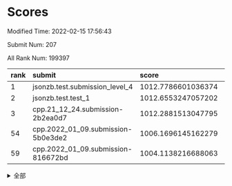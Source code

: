 # Scores

Modified Time: 2022-02-15 17:56:43

Submit Num: 207

All Rank Num: 199397

| rank |               submit               |       score        |       sigma        | pk_num |
| :--- | :--------------------------------- | :----------------- | :----------------- | :----- |
| 1    | jsonzb.test.submission_level_4     | 1012.7786601036374 | 0.8068147881537351 | 3856   |
| 2    | jsonzb.test.test_1                 | 1012.6553247057202 | 0.8128662097297773 | 3849   |
| 3    | cpp.21_12_24.submission-2b2ea0d7   | 1012.2881513047795 | 0.7706985285287105 | 3857   |
| 54   | cpp.2022_01_09.submission-5b0e3de2 | 1006.1696145162279 | 0.7188027143766923 | 3848   |
| 59   | cpp.2022_01_09.submission-816672bd | 1004.1138216688063 | 0.7194951989610598 | 3855   |


<details>
<summary>全部</summary>

| rank |                 submit                 |       score        |       sigma        | pk_num |
| :--- | :------------------------------------- | :----------------- | :----------------- | :----- |
| 1    | jsonzb.test.submission_level_4         | 1012.7786601036374 | 0.8068147881537351 | 3856   |
| 2    | jsonzb.test.test_1                     | 1012.6553247057202 | 0.8128662097297773 | 3849   |
| 3    | cpp.21_12_24.submission-2b2ea0d7       | 1012.2881513047795 | 0.7706985285287105 | 3857   |
| 4    | gobigger.level_3.submission_level_3_23 | 1011.7197937718644 | 0.7717496299703893 | 3849   |
| 5    | gobigger.level_3.submission_level_3_4  | 1011.5995324813406 | 0.768390893712636  | 3849   |
| 6    | gobigger.level_3.submission_level_3_20 | 1011.2614344805983 | 0.7743704345195763 | 3852   |
| 7    | gobigger.level_3.submission_level_3_24 | 1011.112614959265  | 0.7693999743741146 | 3858   |
| 8    | gobigger.level_3.submission_level_3_2  | 1010.9171927901947 | 0.7615056179681633 | 3850   |
| 9    | gobigger.level_3.submission_level_3_10 | 1010.9026622086403 | 0.7571176042251446 | 3855   |
| 10   | gobigger.level_3.submission_level_3_39 | 1010.9005693919872 | 0.7455734976846882 | 3850   |
| 11   | gobigger.level_3.submission_level_3_40 | 1010.890723015936  | 0.7784119943217209 | 3851   |
| 12   | gobigger.level_3.submission_level_3_26 | 1010.6830745677325 | 0.7812695178258329 | 3854   |
| 13   | gobigger.level_3.submission_level_3_38 | 1010.610288172169  | 0.7833523072578097 | 3857   |
| 14   | gobigger.level_3.submission_level_3_28 | 1010.5517538603859 | 0.782720924290314  | 3849   |
| 15   | gobigger.level_3.submission_level_3_12 | 1010.4454235820923 | 0.7717407407413707 | 3853   |
| 16   | gobigger.level_3.submission_level_3_18 | 1010.4105630246066 | 0.7542610787553031 | 3854   |
| 17   | gobigger.level_3.submission_level_3_14 | 1010.3507284939275 | 0.7547784108078087 | 3850   |
| 18   | gobigger.level_3.submission_level_3_5  | 1010.3391141289704 | 0.7916349821465312 | 3851   |
| 19   | gobigger.level_3.submission_level_3_37 | 1010.3318423804113 | 0.7556310322591786 | 3853   |
| 20   | gobigger.level_3.submission_level_3_29 | 1010.3076454964108 | 0.7724220293109446 | 3862   |
| 21   | gobigger.level_3.submission_level_3_35 | 1010.2646337079811 | 0.7795091085823161 | 3859   |
| 22   | gobigger.level_3.submission_level_3_21 | 1010.2327988496769 | 0.7416344049309859 | 3848   |
| 23   | gobigger.level_3.submission_level_3_3  | 1010.0241138401339 | 0.7699929493102006 | 3849   |
| 24   | gobigger.level_3.submission_level_3_17 | 1010.0124954858272 | 0.7595260384742044 | 3852   |
| 25   | gobigger.level_3.submission_level_3_16 | 1010.0113036896726 | 0.7556091528733145 | 3853   |
| 26   | gobigger.level_3.submission_level_3_1  | 1009.9915957916143 | 0.745680116888602  | 3850   |
| 27   | gobigger.level_3.submission_level_3_15 | 1009.9437347019488 | 0.7445373897882916 | 3858   |
| 28   | gobigger.level_3.submission_level_3_47 | 1009.9341880667961 | 0.7595774620332975 | 3858   |
| 29   | gobigger.level_3.submission_level_3_34 | 1009.9331382994749 | 0.7655983513189552 | 3854   |
| 30   | gobigger.level_3.submission_level_3_45 | 1009.9165347640552 | 0.7718642072873556 | 3860   |
| 31   | gobigger.level_3.submission_level_3_44 | 1009.7675868378122 | 0.7577651584654964 | 3855   |
| 32   | gobigger.level_3.submission_level_3_46 | 1009.5578964512599 | 0.7413484408456127 | 3856   |
| 33   | gobigger.level_3.submission_level_3_31 | 1009.506046771596  | 0.7396619876307484 | 3851   |
| 34   | gobigger.level_3.submission_level_3_30 | 1009.4922885262587 | 0.7758993358989787 | 3851   |
| 35   | gobigger.level_3.submission_level_3_48 | 1009.4891681049552 | 0.763019138715146  | 3857   |
| 36   | gobigger.level_3.submission_level_3_43 | 1009.4785435864115 | 0.728277653255602  | 3861   |
| 37   | gobigger.level_3.submission_level_3_8  | 1009.467485637627  | 0.7409450915494691 | 3856   |
| 38   | gobigger.level_3.submission_level_3_25 | 1009.4629455401574 | 0.7579040694841492 | 3851   |
| 39   | gobigger.level_3.submission_level_3_13 | 1009.4375880753051 | 0.7712336663172694 | 3847   |
| 40   | gobigger.level_3.submission_level_3_32 | 1009.3684031298013 | 0.7479250716823143 | 3851   |
| 41   | gobigger.level_3.submission_level_3_42 | 1009.2841584104071 | 0.7550877331681318 | 3852   |
| 42   | gobigger.level_3.submission_level_3_11 | 1009.2570585674731 | 0.7635675919669435 | 3857   |
| 43   | gobigger.level_3.submission_level_3_9  | 1009.152952017091  | 0.7558215504112035 | 3853   |
| 44   | gobigger.level_3.submission_level_3_7  | 1009.1400947026913 | 0.7329699491749813 | 3858   |
| 45   | gobigger.level_3.submission_level_3_19 | 1009.0552465978817 | 0.7546124353667423 | 3852   |
| 46   | gobigger.level_3.submission_level_3_41 | 1008.9735816578572 | 0.7582434028144986 | 3850   |
| 47   | gobigger.level_3.submission_level_3_22 | 1008.8867931826803 | 0.7631850636611047 | 3854   |
| 48   | gobigger.level_3.submission_level_3_49 | 1008.8721549053959 | 0.753466304118601  | 3857   |
| 49   | gobigger.level_3.submission_level_3_0  | 1008.8118856693686 | 0.7537378787019845 | 3854   |
| 50   | gobigger.level_3.submission_level_3_36 | 1008.7987275785304 | 0.739547785600807  | 3860   |
| 51   | gobigger.level_3.submission_level_3_6  | 1008.5991368082667 | 0.775474761103569  | 3853   |
| 52   | gobigger.level_3.submission_level_3_33 | 1008.5829196098165 | 0.7295508827552267 | 3854   |
| 53   | gobigger.level_3.submission_level_3_27 | 1008.1653705612172 | 0.7269485851649141 | 3857   |
| 54   | cpp.2022_01_09.submission-5b0e3de2     | 1006.1696145162279 | 0.7188027143766923 | 3848   |
| 55   | gobigger.level_1.submission_level_1_21 | 1004.665734499226  | 0.7253276266797835 | 3852   |
| 56   | gobigger.level_1.submission_level_1_23 | 1004.3195790029295 | 0.7195242545327903 | 3850   |
| 57   | gobigger.level_1.submission_level_1_13 | 1004.2905490821597 | 0.7150820417363505 | 3852   |
| 58   | gobigger.level_1.submission_level_1_9  | 1004.1384961862674 | 0.7201103525694982 | 3854   |
| 59   | cpp.2022_01_09.submission-816672bd     | 1004.1138216688063 | 0.7194951989610598 | 3855   |
| 60   | gobigger.level_1.submission_level_1_48 | 1004.0466823331103 | 0.721689893955398  | 3848   |
| 61   | gobigger.level_1.submission_level_1_47 | 1003.9158223467024 | 0.7212284355476286 | 3851   |
| 62   | gobigger.level_1.submission_level_1_4  | 1003.8016585345661 | 0.7273156646465925 | 3852   |
| 63   | gobigger.level_1.submission_level_1_43 | 1003.791014915946  | 0.710089527934145  | 3851   |
| 64   | gobigger.level_1.submission_level_1_30 | 1003.7427493262431 | 0.7137401705005214 | 3856   |
| 65   | gobigger.level_1.submission_level_1_35 | 1003.729678121488  | 0.7275101237097067 | 3853   |
| 66   | gobigger.level_1.submission_level_1_33 | 1003.7163768998081 | 0.7227083542889962 | 3854   |
| 67   | gobigger.level_1.submission_level_1_44 | 1003.6752520583218 | 0.721075867171968  | 3854   |
| 68   | gobigger.level_1.submission_level_1_5  | 1003.6674644339129 | 0.715908557771682  | 3850   |
| 69   | gobigger.level_1.submission_level_1_36 | 1003.6317881116955 | 0.7226687137135566 | 3851   |
| 70   | gobigger.level_1.submission_level_1_3  | 1003.5204462745436 | 0.7130369269580139 | 3853   |
| 71   | gobigger.level_1.submission_level_1_31 | 1003.5136424868685 | 0.7146874136281964 | 3851   |
| 72   | gobigger.level_1.submission_level_1_1  | 1003.5101124859995 | 0.7165760409610411 | 3850   |
| 73   | gobigger.level_1.submission_level_1_12 | 1003.478683667955  | 0.7098651657376664 | 3852   |
| 74   | gobigger.level_1.submission_level_1_19 | 1003.3859509581188 | 0.7104037940335006 | 3853   |
| 75   | gobigger.level_1.submission_level_1_7  | 1003.3526541883997 | 0.7175435568362227 | 3853   |
| 76   | gobigger.level_1.submission_level_1_41 | 1003.3520794870021 | 0.71258409167786   | 3854   |
| 77   | gobigger.level_1.submission_level_1_29 | 1003.2513287622289 | 0.7203494066512415 | 3853   |
| 78   | gobigger.level_1.submission_level_1_11 | 1003.1520249291052 | 0.7213602459077327 | 3855   |
| 79   | gobigger.level_1.submission_level_1_26 | 1003.1506731865605 | 0.7252541930379222 | 3852   |
| 80   | gobigger.level_1.submission_level_1_28 | 1003.1093862629244 | 0.7126119856698687 | 3856   |
| 81   | gobigger.level_1.submission_level_1_20 | 1003.0971667667117 | 0.7267725462059872 | 3850   |
| 82   | gobigger.level_1.submission_level_1_24 | 1003.0798675550897 | 0.7087622280140461 | 3847   |
| 83   | gobigger.level_1.submission_level_1_34 | 1003.0745281201846 | 0.7154090400798488 | 3852   |
| 84   | gobigger.level_1.submission_level_1_49 | 1002.986967851489  | 0.713760427203724  | 3854   |
| 85   | gobigger.level_1.submission_level_1_27 | 1002.92867057067   | 0.7229698156444061 | 3851   |
| 86   | gobigger.level_1.submission_level_1_42 | 1002.908804741215  | 0.7238116392814959 | 3853   |
| 87   | gobigger.level_1.submission_level_1_38 | 1002.822949769043  | 0.7150117504282018 | 3860   |
| 88   | gobigger.level_1.submission_level_1_17 | 1002.8195998631206 | 0.707280370780542  | 3848   |
| 89   | gobigger.level_1.submission_level_1_6  | 1002.7919273023414 | 0.7194282129208215 | 3854   |
| 90   | gobigger.level_1.submission_level_1_16 | 1002.7771217859043 | 0.7134320974922255 | 3848   |
| 91   | gobigger.level_1.submission_level_1_37 | 1002.7470538211569 | 0.7191577384358615 | 3853   |
| 92   | gobigger.level_1.submission_level_1_32 | 1002.7421177918725 | 0.7220310129112673 | 3858   |
| 93   | gobigger.level_1.submission_level_1_45 | 1002.6336022866593 | 0.7097399730049776 | 3856   |
| 94   | gobigger.level_1.submission_level_1_0  | 1002.6192399962933 | 0.7167357513128155 | 3854   |
| 95   | gobigger.level_1.submission_level_1_22 | 1002.6006944973267 | 0.7151820288682014 | 3851   |
| 96   | gobigger.level_1.submission_level_1_40 | 1002.5809616782905 | 0.7104109088503943 | 3853   |
| 97   | gobigger.level_1.submission_level_1_14 | 1002.5666464851063 | 0.7187661640376602 | 3852   |
| 98   | gobigger.level_1.submission_level_1_2  | 1002.5103868220953 | 0.7169779917990473 | 3852   |
| 99   | gobigger.level_1.submission_level_1_15 | 1002.5061840550864 | 0.7194025592675424 | 3852   |
| 100  | gobigger.level_1.submission_level_1_8  | 1002.471480445069  | 0.7168866659988841 | 3853   |
| 101  | gobigger.level_1.submission_level_1_10 | 1002.3569036498283 | 0.7149368987315013 | 3853   |
| 102  | gobigger.level_1.submission_level_1_39 | 1002.3091233246153 | 0.707023706242937  | 3855   |
| 103  | gobigger.level_1.submission_level_1_46 | 1002.0383388017434 | 0.7124366488302633 | 3853   |
| 104  | gobigger.level_1.submission_level_1_18 | 1001.9251798444277 | 0.7164378692939376 | 3860   |
| 105  | gobigger.level_1.submission_level_1_25 | 1001.8861475359822 | 0.7061781286237119 | 3857   |
| 106  | gobigger.random.submission_random_16   | 997.4760133369671  | 0.7050460315913066 | 3853   |
| 107  | gobigger.random.submission_random_12   | 997.1244988068878  | 0.7112540445534432 | 3849   |
| 108  | gobigger.random.submission_random_4    | 997.0671557836077  | 0.715486288745433  | 3851   |
| 109  | gobigger.random.submission_random_47   | 997.0299247584803  | 0.7155424474540263 | 3852   |
| 110  | gobigger.random.submission_random_40   | 996.8593506878481  | 0.7078577728584543 | 3851   |
| 111  | gobigger.random.submission_random_38   | 996.8472657502235  | 0.6972467247400881 | 3853   |
| 112  | gobigger.random.submission_random_24   | 996.726372371163   | 0.7076005954161024 | 3859   |
| 113  | gobigger.random.submission_random_25   | 996.7103820515218  | 0.7183739987877961 | 3851   |
| 114  | gobigger.random.submission_random_46   | 996.691349231818   | 0.7185800742303613 | 3849   |
| 115  | gobigger.random.submission_random_17   | 996.6062727479173  | 0.7062917306699104 | 3856   |
| 116  | gobigger.random.submission_random_21   | 996.5652033620249  | 0.7134038006830942 | 3852   |
| 117  | gobigger.random.submission_random_34   | 996.5598700180248  | 0.7061956452297284 | 3849   |
| 118  | gobigger.random.submission_random_26   | 996.5590321156747  | 0.7148087472610108 | 3855   |
| 119  | gobigger.random.submission_random_8    | 996.5401096929479  | 0.703000184157578  | 3854   |
| 120  | gobigger.random.submission_random_42   | 996.521819169355   | 0.7095475292075563 | 3855   |
| 121  | gobigger.random.submission_random_2    | 996.5199982414374  | 0.704150596090887  | 3850   |
| 122  | gobigger.random.submission_random_0    | 996.5060755557172  | 0.7089183462190708 | 3857   |
| 123  | gobigger.random.submission_random_41   | 996.5008958856486  | 0.7099782375040516 | 3850   |
| 124  | gobigger.random.submission_random_29   | 996.4672241747493  | 0.6948218116252783 | 3853   |
| 125  | gobigger.random.submission_random_1    | 996.4181435903257  | 0.7153078466845494 | 3850   |
| 126  | gobigger.random.submission_random_48   | 996.4138643852599  | 0.7014096105025568 | 3856   |
| 127  | gobigger.random.submission_random_18   | 996.4067348396653  | 0.70296466024345   | 3857   |
| 128  | gobigger.random.submission_random_11   | 996.3331980991196  | 0.7145592639098539 | 3852   |
| 129  | gobigger.random.submission_random_23   | 996.3212752107826  | 0.719038913252283  | 3848   |
| 130  | gobigger.random.submission_random_9    | 996.2677901125168  | 0.7260592973132977 | 3856   |
| 131  | gobigger.random.submission_random_5    | 996.26597033732    | 0.7057820323686158 | 3853   |
| 132  | gobigger.random.submission_random_43   | 996.2483436822549  | 0.7032864420423443 | 3852   |
| 133  | gobigger.random.submission_random_28   | 996.1908810340794  | 0.713661647680065  | 3852   |
| 134  | gobigger.random.submission_random_10   | 996.1276798600519  | 0.7016807703391597 | 3855   |
| 135  | gobigger.random.submission_random_3    | 996.0362690333887  | 0.7205176106581289 | 3857   |
| 136  | gobigger.random.submission_random_44   | 995.9791842168368  | 0.7064177694520841 | 3851   |
| 137  | gobigger.random.submission_random_33   | 995.8914881856055  | 0.6997366268435768 | 3854   |
| 138  | gobigger.random.submission_random_37   | 995.8639725919425  | 0.713887645914231  | 3850   |
| 139  | gobigger.random.submission_random_30   | 995.8595120743156  | 0.7017166324970884 | 3848   |
| 140  | gobigger.random.submission_random_32   | 995.787825858346   | 0.7091931902738636 | 3855   |
| 141  | gobigger.random.submission_random_14   | 995.7684105154643  | 0.7204542401117583 | 3851   |
| 142  | gobigger.random.submission_random_27   | 995.7245258822721  | 0.7145945696672954 | 3854   |
| 143  | gobigger.random.submission_random_39   | 995.6756270927839  | 0.7196145133238316 | 3850   |
| 144  | gobigger.random.submission_random_7    | 995.5983448700355  | 0.7094414638702853 | 3854   |
| 145  | gobigger.random.submission_random_35   | 995.5585568879288  | 0.711016525781084  | 3849   |
| 146  | gobigger.random.submission_random_6    | 995.5222833239703  | 0.7032371134655492 | 3852   |
| 147  | gobigger.random.submission_random_15   | 995.4776838705959  | 0.7080654543284579 | 3850   |
| 148  | gobigger.random.submission_random_19   | 995.3570160555005  | 0.709566261120131  | 3850   |
| 149  | gobigger.random.submission_random_36   | 995.3504255889984  | 0.7248426069736953 | 3846   |
| 150  | gobigger.random.submission_random_31   | 995.2742421038209  | 0.7130343044744689 | 3852   |
| 151  | gobigger.random.submission_random_13   | 995.2541920149656  | 0.7042246398402934 | 3850   |
| 152  | gobigger.random.submission_random_20   | 995.1991342871461  | 0.7150305486034503 | 3857   |
| 153  | gobigger.random.submission_random_22   | 994.9965784473313  | 0.7044722098142474 | 3854   |
| 154  | gobigger.random.submission_random_45   | 994.9774968323011  | 0.7129150652554149 | 3859   |
| 155  | gobigger.random.submission_random_49   | 994.8283428569956  | 0.706166791167108  | 3857   |
| 156  | gobigger.level_2.submission_level_2_1  | 994.1191350330731  | 0.7319248208323135 | 3856   |
| 157  | gobigger.level_2.submission_level_2_27 | 993.9502913259686  | 0.7299671067907388 | 3854   |
| 158  | gobigger.level_2.submission_level_2_31 | 993.547047540079   | 0.7235787616348782 | 3850   |
| 159  | gobigger.level_2.submission_level_2_2  | 993.3368316150506  | 0.7290834954743641 | 3851   |
| 160  | gobigger.level_2.submission_level_2_39 | 993.3065360668442  | 0.7203383060619369 | 3853   |
| 161  | gobigger.level_2.submission_level_2_18 | 993.3028494951037  | 0.7523079323510364 | 3857   |
| 162  | gobigger.level_2.submission_level_2_23 | 993.2445379590993  | 0.7306787408319754 | 3859   |
| 163  | gobigger.level_2.submission_level_2_17 | 993.0475690803516  | 0.7489093234727655 | 3848   |
| 164  | gobigger.level_2.submission_level_2_13 | 993.0063090540626  | 0.7553741191096194 | 3856   |
| 165  | gobigger.level_2.submission_level_2_9  | 992.9754497630788  | 0.7290610286333599 | 3851   |
| 166  | gobigger.level_2.submission_level_2_22 | 992.770060094699   | 0.7452766861389074 | 3852   |
| 167  | gobigger.level_2.submission_level_2_44 | 992.6668180298603  | 0.7575870133938472 | 3855   |
| 168  | gobigger.level_2.submission_level_2_3  | 992.6574859469185  | 0.7350593083532859 | 3853   |
| 169  | gobigger.level_2.submission_level_2_16 | 992.6089867621201  | 0.7340947099391032 | 3856   |
| 170  | gobigger.level_2.submission_level_2_37 | 992.5530035975878  | 0.7600133405208119 | 3859   |
| 171  | gobigger.level_2.submission_level_2_7  | 992.5115303761721  | 0.752271429565221  | 3850   |
| 172  | gobigger.level_2.submission_level_2_29 | 992.5005214201411  | 0.7515804897009536 | 3853   |
| 173  | gobigger.level_2.submission_level_2_24 | 992.4737832848606  | 0.7393715924173019 | 3855   |
| 174  | gobigger.level_2.submission_level_2_36 | 992.4407396327708  | 0.7383032489211776 | 3847   |
| 175  | gobigger.level_2.submission_level_2_34 | 992.3963394916776  | 0.7308718839838004 | 3852   |
| 176  | gobigger.level_2.submission_level_2_30 | 992.3411193529034  | 0.7598446771035158 | 3850   |
| 177  | gobigger.level_2.submission_level_2_21 | 992.296954092888   | 0.7398066760235152 | 3851   |
| 178  | gobigger.level_2.submission_level_2_45 | 992.254176590524   | 0.724202425220049  | 3855   |
| 179  | gobigger.level_2.submission_level_2_32 | 992.2496879301569  | 0.7467734921066806 | 3851   |
| 180  | gobigger.level_2.submission_level_2_4  | 992.2473864756015  | 0.7406987557108643 | 3848   |
| 181  | gobigger.level_2.submission_level_2_35 | 992.1041436323502  | 0.7530600099639944 | 3852   |
| 182  | gobigger.level_2.submission_level_2_26 | 992.0536870291714  | 0.737448053409902  | 3855   |
| 183  | gobigger.level_2.submission_level_2_5  | 991.9402212114252  | 0.7367756367254976 | 3854   |
| 184  | gobigger.level_2.submission_level_2_42 | 991.8895805891528  | 0.7723068637462907 | 3856   |
| 185  | gobigger.level_2.submission_level_2_20 | 991.8863835703758  | 0.7290353371735947 | 3854   |
| 186  | gobigger.level_2.submission_level_2_49 | 991.8409925522815  | 0.7510203801444829 | 3855   |
| 187  | gobigger.level_2.submission_level_2_25 | 991.8265073045258  | 0.7541434709657612 | 3858   |
| 188  | gobigger.level_2.submission_level_2_14 | 991.7476822051673  | 0.7410763863613338 | 3851   |
| 189  | gobigger.level_2.submission_level_2_6  | 991.7049323707337  | 0.7434197296545108 | 3855   |
| 190  | gobigger.level_2.submission_level_2_40 | 991.6678338048681  | 0.7383483371115919 | 3852   |
| 191  | gobigger.level_2.submission_level_2_38 | 991.5715562707097  | 0.7441247042163678 | 3856   |
| 192  | gobigger.level_2.submission_level_2_33 | 991.3001457820991  | 0.7710771138156398 | 3853   |
| 193  | gobigger.level_2.submission_level_2_19 | 991.2710550636647  | 0.7390851603549926 | 3851   |
| 194  | gobigger.level_2.submission_level_2_28 | 991.1881908877813  | 0.759869270883733  | 3856   |
| 195  | gobigger.level_2.submission_level_2_47 | 991.1856010731042  | 0.758529115475945  | 3855   |
| 196  | gobigger.level_2.submission_level_2_48 | 991.1253518108114  | 0.7528886464410882 | 3857   |
| 197  | gobigger.level_2.submission_level_2_15 | 991.1215074088759  | 0.7540211334558327 | 3850   |
| 198  | gobigger.level_2.submission_level_2_46 | 991.0562361570965  | 0.7747197109192242 | 3857   |
| 199  | gobigger.level_2.submission_level_2_11 | 991.023920566668   | 0.7514058708734532 | 3850   |
| 200  | gobigger.level_2.submission_level_2_0  | 990.8617504821494  | 0.7670610160806615 | 3850   |
| 201  | gobigger.level_2.submission_level_2_8  | 990.8371841794103  | 0.7544224330470388 | 3858   |
| 202  | gobigger.level_2.submission_level_2_12 | 990.6465618902249  | 0.7568152602686201 | 3854   |
| 203  | gobigger.level_2.submission_level_2_43 | 990.3447484953826  | 0.766059027585226  | 3851   |
| 204  | gobigger.level_2.submission_level_2_10 | 989.929998581696   | 0.771596102679378  | 3851   |
| 205  | gobigger.level_2.submission_level_2_41 | 989.7148780501175  | 0.7689169840588084 | 3857   |
| 206  | gobigger.none.submission_none_1        | 978.519590540566   | 1.339590810040257  | 3852   |
| 207  | gobigger.none.submission_none_0        | 976.7054414452915  | 1.4184168286054057 | 3850   |

</details>